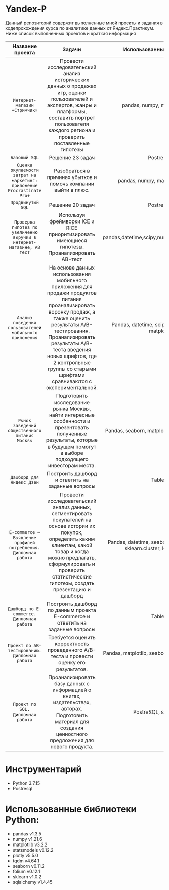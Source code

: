 # Yandex-P

Данный репозиторий содержит выполненные мной проекты и задания в ходепрохождения курса по аналитике данных от Яндекс.Практикум. Ниже список выполненных проектов и краткая информация

| Название проекта | Задачи | Использованные библиотеки |
| :---: | :---: | :---: |
| `Интернет-магазин «Стримчик»` | Провести исследовательский анализ исторических данных о продажах игр, оценки пользователей и экспертов, жанры и платформы, составить портрет пользователя каждого региона и проверить поставленные гипотезы | pandas, numpy, matplotlib, scipy|
| `Базовый SQL` | Решение 23 задач | PostreSQL|
| `Оценка окупаемости затрат на маркетинг: приложение Procrastinate Pro+` | Разобраться в причинах убытков и помочь компании выйти в плюс. | pandas, numpy, matplotlib, datetime|
| `Продвинутый SQL` | Решение 20 задач | PostreSQL |
| `Проверка гипотез по увеличению выручки в интернет-магазине, AB тест` | Используя фреймворки ICE и RICE приоритизировать имеющиеся гипотезы. Проанализировать AB-тест | pandas,datetime,scipy,numpy,seaborn,matplotlib|
| `Анализ поведения пользователей мобильного приложения` | На основе данных использования мобильного приложения для продажи продуктов питания проанализировать воронку продаж, а также оценить результаты A/B-тестирования. Проанализировать результаты A/B-теста введения новых шрифтов, где 2 контрольные группы со старыми шрифтами сравниваются с экспериментальной.  | Pandas, datetime, scipy, numpy, seaborn, matplotlib|
| `Рынок заведений общественного питания Москвы` | Подготовить исследование рынка Москвы, найти интересные особенности и презентовать полученные результаты, которые в будущем помогут в выборе подходящего инвесторам места. | Pandas, seaborn, matplotlib, folium, plotly, json|
| `Дашборд для Яндекс Дзен` | Построить дашборд и ответить на заданные вопросы | Tableau|
| `E-commerce — Выявление профилей потребления. Дипломная работа` | Провеcти исследовательский анализ данных, сегментировать покупателей на основе истории их покупок, определить каким клиентам, какой товар и когда можно предлагать, сформулировать и проверить статистические гипотезы, cоздать презентацию и дашборд|Pandas, datetime, seaborn, matplotlib, plotly, sklearn.cluster, KMeans, scipy|
| `Дашборд по E-commerce. Дипломная работа` | Построить дашборд по данным проекта E-commerce и ответить на заданные вопросы | Tableau|
| `Проект по АB-тестированию. Дипломная работа` | Требуется оценить корректность проведенного A/B-теста и провести оценку его результатов. | Pandas, matplotlib, seaborn, plotly, scipy, numpy|
| `Проект по SQL. Дипломная работа` | Проанализировать базу данных с информацией о книгах, издательствах, авторах. Подготовить материал для создания ценностного предложения для нового продукта.| PostreSQL, sqlalchemy|

# Инструментарий
* Python 3.7.15
* Postresql

# Использованные библиотеки Python:
* pandas v1.3.5
* numpy v1.21.6
* matplotlib v3.2.2
* statsmodels v0.12.2
* plotly v5.5.0
* tqdm v4.64.1
* seaborn v0.11.2
* folium v0.12.1
* sklearn v1.0.2
* sqlalchemy v1.4.45
